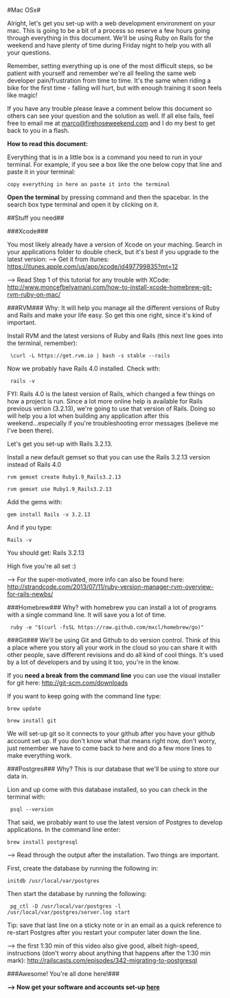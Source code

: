 #Mac OSx#

Alright, let's get you set-up with a web development environment on your mac. This is going to be a bit of a process so reserve a few hours going through everything in this document. We'll be using Ruby on Rails for the weekend and have plenty of time during Friday night to help you with all your questions. 

Remember, setting everything up is one of the most difficult steps, so be patient with yourself and remember we're all feeling the same web developer pain/frustration from time to time. It's the same when riding a bike for the first time - falling will hurt, but with enough training it soon feels like magic!

If you have any trouble please leave a comment below this document so others can see your question and the solution as well. If all else fails, feel free to email me at marco@firehoseweekend.com and I do my best to get back to you in a flash.


__How to read this document:__

Everything that is in a little box is a command you need to run in your terminal. For example, if you see a box like the one below copy that line and paste it in your terminal:

``` 
copy everything in here an paste it into the terminal
```

__Open the terminal__ by pressing command and then the spacebar. In the search box type terminal and open it by clicking on it.

##Stuff you need##

###Xcode###

You  most likely already have a version of Xcode on your maching. Search in your applications folder to double check, but it's best if you upgrade to the latest version:
--> Get it from itunes: https://itunes.apple.com/us/app/xcode/id497799835?mt=12

--> Read Step 1 of this tutorial for any trouble with XCode: http://www.moncefbelyamani.com/how-to-install-xcode-homebrew-git-rvm-ruby-on-mac/


###RVM###
Why: It will help you manage all the different versions of Ruby and Rails and make your life easy. So get this one right, since it's kind of important.

Install RVM and the latest versions of Ruby and Rails (this next line goes into the terminal, remember):

```
 \curl -L https://get.rvm.io | bash -s stable --rails
```

Now we probably have Rails 4.0 installed. Check with:

```
 rails -v
```

FYI: Rails 4.0 is the latest version of Rails, which changed a few things on how a project is run. Since a lot more online help is available for Rails previous verion (3.2.13), we're going to use that version of Rails. Doing so will help you a lot when building any application after this weekend...especially if you're troubleshooting error messages (believe me I've been there).

Let's get you set-up with Rails 3.2.13.

Install a new default gemset so that you can use the Rails 3.2.13 version instead of Rails 4.0

```
rvm gemset create Ruby1.9_Rails3.2.13
```
```
rvm gemset use Ruby1.9_Rails3.2.13 
```

Add the gems with:

```
gem install Rails -v 3.2.13
```

And if you type:
```
Rails -v
```
You should get: Rails 3.2.13

High five you're all set :)

--> For the super-motivated, more info can also be found here: http://strandcode.com/2013/07/11/ruby-version-manager-rvm-overview-for-rails-newbs/

###Homebrew###
Why? with homebrew you can install a lot of programs with a single command line. It will save you a lot of time.

```
 ruby -e "$(curl -fsSL https://raw.github.com/mxcl/homebrew/go)"
```

###Git###
We'll be using Git and Github to do version control. Think of this a place where you story all your work in the cloud so you can share it with other people, save different revisions and do all kind of cool things. It's used by a lot of developers and by using it too, you're in the know.

If you __need a break from the command line__ you can use the visual installer for git here:
http://git-scm.com/downloads

If you want to keep going with the command line type:

```
brew update
```
```
brew install git
```

We will set-up git so it connects to your github after you have your github account set up. If you don't know what that means right now, don't worry, just remember we have to come back to here and do a few more lines to make everything work.


###Postgres###
Why? This is our database that we'll be using to store our data in. 

Lion and up come with this database installed, so you can check in the terminal with:
```
 psql --version
```

That said, we probably want to use the latest version of Postgres to develop applications. In the command line enter:

```
brew install postgresql
```

--> Read through the output after the installation. Two things are important.

First, create the database by running the following in:
```
initdb /usr/local/var/postgres
```

Then start the database by running the following:

```
 pg_ctl -D /usr/local/var/postgres -l /usr/local/var/postgres/server.log start
```

Tip: save that last line on a sticky note or in an email as a quick reference to re-start Postgres after you restart your computer later down the line.

--> the first 1:30 min of this video also give good, albeit high-speed, instructions (don't worry about anything that happens after the 1:30 min mark): http://railscasts.com/episodes/342-migrating-to-postgresql


###Awesome! You're all done here!###

__--> Now get your software and accounts set-up [here](https://github.com/FirehoseWeekend/install-guide)__

